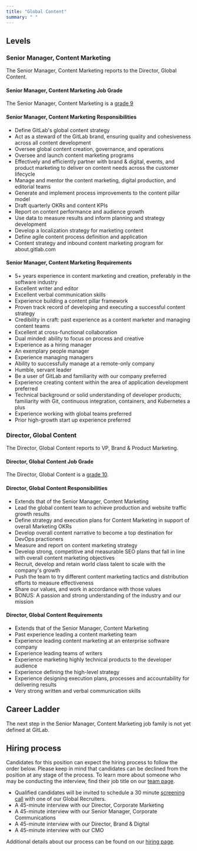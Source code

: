 ```yaml
---
title: "Global Content"
summary: " "
---
```


## Levels

### Senior Manager, Content Marketing

The Senior Manager, Content Marketing reports to the Director, Global Content.

#### Senior Manager, Content Marketing Job Grade

The Senior Manager, Content Marketing is a [grade 9](https://about.gitlab.com/handbook/total-rewards/compensation/compensation-calculator/#gitlab-job-grades)

#### Senior Manager, Content Marketing Responsibilities

- Define GitLab's global content strategy
- Act as a steward of the GitLab brand, ensuring quality and cohesiveness across all content development
- Oversee global content creation, governance, and operations
- Oversee and launch content marketing programs
- Effectively and efficiently partner with brand & digital, events, and product marketing to deliver on content needs across the customer lifecycle
- Manage and mentor the content marketing, digital production, and editorial teams
- Generate and implement process improvements to the content pillar model
- Draft quarterly OKRs and content KPIs
- Report on content performance and audience growth
- Use data to measure results and inform planning and strategy development
- Develop a localization strategy for marketing content
- Define agile content process definition and application
- Content strategy and inbound content marketing program for about.gitlab.com

#### Senior Manager, Content Marketing Requirements

- 5+ years experience in content marketing and creation, preferably in the software industry
- Excellent writer and editor
- Excellent verbal communication skills
- Experience building a content pillar framework
- Proven track record of developing and executing a successful content strategy
- Credibility in craft: past experience as a content marketer and managing content teams
- Excellent at cross-functional collaboration
- Dual minded: ability to focus on process and creative
- Experience as a hiring manager
- An exemplary people manager
- Experience managing managers
- Ability to successfully manage at a remote-only company
- Humble, servant leader
- Be a user of GitLab and familiarity with our company preferred
- Experience creating content within the area of application development preferred
- Technical background or solid understanding of developer products; familiarity with Git, continuous integration, containers, and Kubernetes a plus
- Experience working with global teams preferred
- Prior high-growth start up experience preferred

### Director, Global Content

The Director, Global Content reports to VP, Brand & Product Marketing.

#### Director, Global Content Job Grade

The Director, Global Content is a [grade 10](https://about.gitlab.com/handbook/total-rewards/compensation/compensation-calculator/#gitlab-job-grades).

#### Director, Global Content Responsibilities

- Extends that of the Senior Manager, Content Marketing
- Lead the global content team to achieve production and website traffic growth results
- Define strategy and execution plans for Content Marketing in support of overall Marketing OKRs
- Develop overall content narrative to become a top destination for DevOps practioners
- Measure and report on content marketing strategy
- Develop strong, competitive and measurable SEO plans that fall in line with overall content marketing objectives
- Recruit, develop and retain world class talent to scale with the company's growth
- Push the team to try different content marketing tactics and distribution efforts to measure effectiveness
- Share our values, and work in accordance with those values
- BONUS: A passion and strong understanding of the industry and our mission

#### Director, Global Content Requirements

- Extends that of the Senior Manager, Content Marketing
- Past experience leading a content marketing team
- Experience leading content marketing at an enterprise software company
- Experience leading teams of writers
- Experience marketing highly technical products to the developer audience
- Experience defining the high-level strategy
- Experience designing execution plans, processes and accountability for delivering results
- Very strong written and verbal communication skills

## Career Ladder

The next step in the Senior Manager, Content Marketing job family is not yet defined at GitLab.

## Hiring process

Candidates for this position can expect the hiring process to follow the order below. Please keep in mind that candidates can be declined from the position at any stage of the process. To learn more about someone who may be conducting the interview, find their job title on our [team page](https://about.gitlab.com/company/team/).

- Qualified candidates will be invited to schedule a 30 minute [screening call](https://about.gitlab.com/handbook/hiring/interviewing/#conducting-a-screening-call) with one of our Global Recruiters.
- A 45-minute interview with our Director, Corporate Marketing
- A 45-minute interview with our Senior Manager, Corporate Communications
- A 45-minute interview with our Director, Brand & Digital
- A 45-minute interview with our CMO

Additional details about our process can be found on our [hiring page](https://about.gitlab.com/handbook/hiring/).
